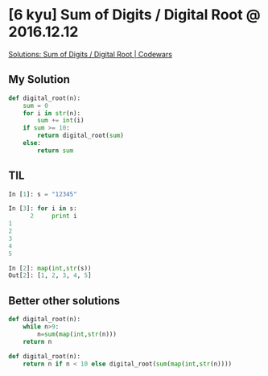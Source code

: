 # [6 kyu] Sum of Digits / Digital Root @ 2016.12.12

[Solutions: Sum of Digits / Digital Root | Codewars](https://www.codewars.com/kata/541c8630095125aba6000c00/solutions/python)

## My Solution

```python
def digital_root(n):
    sum = 0
    for i in str(n):
        sum += int(i)
    if sum >= 10:
        return digital_root(sum)
    else:
        return sum
```

## TIL

```python
In [1]: s = "12345"

In [3]: for i in s:
      2     print i
1
2
3
4
5

In [2]: map(int,str(s))
Out[2]: [1, 2, 3, 4, 5]
```


## Better other solutions


```python
def digital_root(n):
    while n>9:
        n=sum(map(int,str(n)))
    return n
```    

```python
def digital_root(n):
    return n if n < 10 else digital_root(sum(map(int,str(n))))
```

